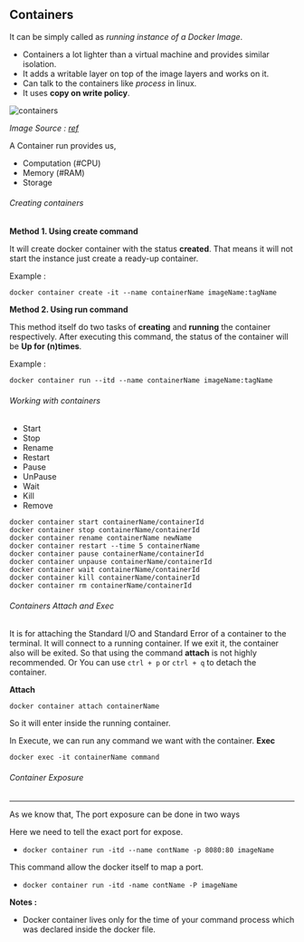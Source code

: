 ## Containers

It can be simply called as *running instance of a Docker Image*.

- Containers a lot lighter than a virtual machine and provides similar isolation.
- It adds a writable layer on top of the image layers and works on it.
- Can talk to the containers like *process* in linux.
- It uses **copy on write policy**.

![containers](https://iotbytes.files.wordpress.com/2017/06/iot_containers.png?w=541&h=356)

*Image Source : [ref](https://iotbytes.files.wordpress.com/2017/06/iot_containers.png)* 

A Container run provides us,

- Computation (#CPU)
- Memory  (#RAM)
- Storage

###### Creating containers

**Method 1. Using create command**

It will create docker container with the status **created**. That means it will not start the instance just
create a ready-up container.

Example :

```commandline
docker container create -it --name containerName imageName:tagName
```

**Method 2. Using run command**

This method itself do two tasks of **creating** and **running** the container respectively.
After executing this command, the status of the container will be **Up for (n)times**.

Example :

```commandline
docker container run --itd --name containerName imageName:tagName 
```


###### Working with containers

- Start
- Stop
- Rename
- Restart
- Pause
- UnPause
- Wait
- Kill
- Remove

```text
docker container start containerName/containerId
docker container stop containerName/containerId
docker container rename containerName newName
docker container restart --time 5 containerName
docker container pause containerName/containerId
docker container unpause containerName/containerId
docker container wait containerName/containerId
docker container kill containerName/containerId
docker container rm containerName/containerId
```

###### Containers Attach and Exec

It is for attaching the Standard I/O and Standard Error of a container to the terminal.
It will connect to a running container. If we exit it, the container also will be exited.
So that using the command **attach** is not highly recommended. Or You can use `ctrl + p` or `ctrl + q` to detach
the container.

**Attach**

```commandline
docker container attach containerName
```
So it will enter inside the running container.


In Execute, we can run any command we want with the container. 
**Exec**

```commandline
docker exec -it containerName command
```


###### Container Exposure
---

As we know that, The port exposure can be done in two ways

Here we need to tell the exact port for expose.
- `docker container run -itd --name contName -p 8080:80 imageName`

This command allow the docker itself to map a port.
- `docker container run -itd -name contName -P imageName`


**Notes :**

- Docker container lives only for the time of your command process which was declared inside the docker file.